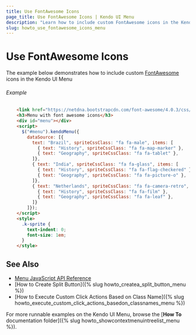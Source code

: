 ```yaml
---
title: Use FontAwesome Icons
page_title: Use FontAwesome Icons | Kendo UI Menu
description: "Learn how to include custom FontAwesome icons in the Kendo UI Menu widget."
slug: howto_use_fontawesome_icons_menu
---
```


# Use FontAwesome Icons

The example below demonstrates how to include custom [FontAwesome](http://fortawesome.github.io/Font-Awesome/) icons in the Kendo UI Menu

###### Example

```html
    <link href="https://netdna.bootstrapcdn.com/font-awesome/4.0.3/css/font-awesome.css" rel="stylesheet">
    <h3>Menu with font awesome icons</h3>
    <div id="menu"></div>
    <script>
      $("#menu").kendoMenu({
        dataSource: [{
          text: "Brazil", spriteCssClass: "fa fa-male", items: [
            { text: "History", spriteCssClass: "fa fa-map-marker" },
            { text: "Geography", spriteCssClass: "fa fa-tablet" },
          ]},
          { text: "India", spriteCssClass: "fa fa-glass", items: [
            { text: "History", spriteCssClass: "fa fa-flag-checkered" },
            { text: "Geography", spriteCssClass: "fa fa-picture-o" },
          ]},
          { text: "Netherlands", spriteCssClass: "fa fa-camera-retro", items: [
            { text: "History", spriteCssClass: "fa fa-film" },
            { text: "Geography", spriteCssClass: "fa fa-leaf" },
          ]}
        ]});
    </script>
    <style>
      .k-sprite {
        text-indent: 0;
        font-size: 1em;
      }
    </style>
```

## See Also

* [Menu JavaScript API Reference](/api/javascript/ui/menu)
* [How to Create Split Button]({% slug howto_createa_split_button_menu %})
* [How to Execute Custom Click Actions Based on Class Name]({% slug howto_execute_custom_click_actions_basedon_classnames_menu %})

For more runnable examples on the Kendo UI Menu, browse the [**How To** documentation folder]({% slug howto_showcontextmenuintreelist_menu %}).
